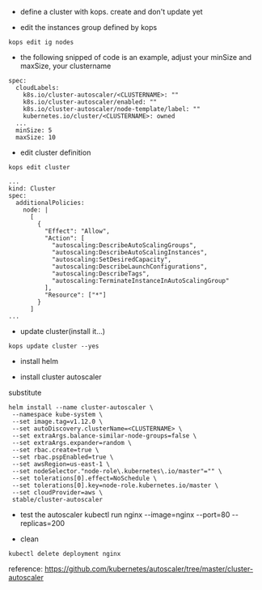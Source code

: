 
- define a cluster with kops. create and don't update yet

- edit the instances group defined by kops

```
kops edit ig nodes
```

- the following snipped of code is an example, adjust your minSize and maxSize, your clustername

```
spec:
  cloudLabels:
    k8s.io/cluster-autoscaler/<CLUSTERNAME>: ""
    k8s.io/cluster-autoscaler/enabled: ""
    k8s.io/cluster-autoscaler/node-template/label: ""
    kubernetes.io/cluster/<CLUSTERNAME>: owned
  ...
  minSize: 5
  maxSize: 10
```

- edit cluster definition

```
kops edit cluster

```

```
...
kind: Cluster
spec:
  additionalPolicies:
    node: |
      [
        {
          "Effect": "Allow",
          "Action": [
            "autoscaling:DescribeAutoScalingGroups",
            "autoscaling:DescribeAutoScalingInstances",
            "autoscaling:SetDesiredCapacity",
            "autoscaling:DescribeLaunchConfigurations",
            "autoscaling:DescribeTags",
            "autoscaling:TerminateInstanceInAutoScalingGroup"
          ],
          "Resource": ["*"]
        }
      ]
...
```

- update cluster(install it...)
```
kops update cluster --yes
```


- install helm


- install cluster autoscaler

substitute <CLUSTERNAME>

```
helm install --name cluster-autoscaler \
 --namespace kube-system \
 --set image.tag=v1.12.0 \
 --set autoDiscovery.clusterName=<CLUSTERNAME> \
 --set extraArgs.balance-similar-node-groups=false \
 --set extraArgs.expander=random \
 --set rbac.create=true \
 --set rbac.pspEnabled=true \
 --set awsRegion=us-east-1 \
 --set nodeSelector."node-role\.kubernetes\.io/master"="" \
 --set tolerations[0].effect=NoSchedule \
 --set tolerations[0].key=node-role.kubernetes.io/master \
 --set cloudProvider=aws \
 stable/cluster-autoscaler
```

- test the autoscaler
kubectl run nginx --image=nginx --port=80 --replicas=200



- clean 
```
kubectl delete deployment nginx
```

reference: https://github.com/kubernetes/autoscaler/tree/master/cluster-autoscaler

